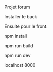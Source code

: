 Projet forum

Installer le back

Ensuite pour le front:

npm install

npm run build

npm run dev


localhost 8000
